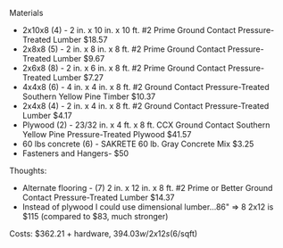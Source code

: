 Materials
* 2x10x8 (4) - 2 in. x 10 in. x 10 ft. #2 Prime Ground Contact Pressure-Treated Lumber $18.57
* 2x8x8 (5) - 2 in. x 8 in. x 8 ft. #2 Prime Ground Contact Pressure-Treated Lumber $9.67
* 2x6x8 (8) - 2 in. x 6 in. x 8 ft. #2 Prime Ground Contact Pressure-Treated Lumber $7.27
* 4x4x8 (6) - 4 in. x 4 in. x 8 ft. #2 Ground Contact Pressure-Treated Southern Yellow Pine Timber $10.37
* 2x4x8 (4) - 2 in. x 4 in. x 8 ft. #2 Ground Contact Pressure-Treated Lumber $4.17
* Plywood (2) - 23/32 in. x 4 ft. x 8 ft. CCX Ground Contact Southern Yellow Pine Pressure-Treated Plywood $41.57
* 60 lbs concrete (6) - SAKRETE 60 lb. Gray Concrete Mix $3.25
* Fasteners and Hangers- $50


Thoughts:
 * Alternate flooring - (7) 2 in. x 12 in. x 8 ft. #2 Prime or Better Ground Contact Pressure-Treated Lumber $14.37
* Instead of plywood I could use dimensional lumber...86" => 8 2x12 is $115 (compared to $83, much stronger)


Costs: $362.21 + hardware, $394.03 w/ 2x12s ($6/sqft)